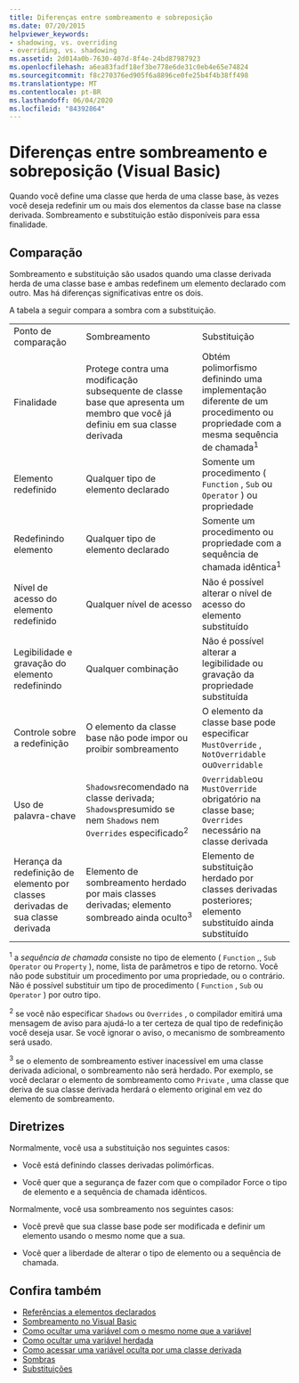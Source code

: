 ```yaml
---
title: Diferenças entre sombreamento e sobreposição
ms.date: 07/20/2015
helpviewer_keywords:
- shadowing, vs. overriding
- overriding, vs. shadowing
ms.assetid: 2d014a0b-7630-407d-8f4e-24bd87987923
ms.openlocfilehash: a6ea83fadf18ef3be778e6de31c0eb4e65e74824
ms.sourcegitcommit: f8c270376ed905f6a8896ce0fe25b4f4b38ff498
ms.translationtype: MT
ms.contentlocale: pt-BR
ms.lasthandoff: 06/04/2020
ms.locfileid: "84392864"
---
```

# <a name="differences-between-shadowing-and-overriding-visual-basic"></a>Diferenças entre sombreamento e sobreposição (Visual Basic)
Quando você define uma classe que herda de uma classe base, às vezes você deseja redefinir um ou mais dos elementos da classe base na classe derivada. Sombreamento e substituição estão disponíveis para essa finalidade.  
  
## <a name="comparison"></a>Comparação  
 Sombreamento e substituição são usados quando uma classe derivada herda de uma classe base e ambas redefinem um elemento declarado com outro. Mas há diferenças significativas entre os dois.  
  
 A tabela a seguir compara a sombra com a substituição.  
  
||||  
|---|---|---|  
|Ponto de comparação|Sombreamento|Substituição|  
|Finalidade|Protege contra uma modificação subsequente de classe base que apresenta um membro que você já definiu em sua classe derivada|Obtém polimorfismo definindo uma implementação diferente de um procedimento ou propriedade com a mesma sequência de chamada<sup>1</sup>|  
|Elemento redefinido|Qualquer tipo de elemento declarado|Somente um procedimento ( `Function` , `Sub` ou `Operator` ) ou propriedade|  
|Redefinindo elemento|Qualquer tipo de elemento declarado|Somente um procedimento ou propriedade com a sequência de chamada idêntica<sup>1</sup>|  
|Nível de acesso do elemento redefinido|Qualquer nível de acesso|Não é possível alterar o nível de acesso do elemento substituído|  
|Legibilidade e gravação do elemento redefinindo|Qualquer combinação|Não é possível alterar a legibilidade ou gravação da propriedade substituída|  
|Controle sobre a redefinição|O elemento da classe base não pode impor ou proibir sombreamento|O elemento da classe base pode especificar `MustOverride` , `NotOverridable` ou`Overridable`|  
|Uso de palavra-chave|`Shadows`recomendado na classe derivada; `Shadows`presumido se nem `Shadows` nem `Overrides` especificado<sup>2</sup>|`Overridable`ou `MustOverride` obrigatório na classe base; `Overrides` necessário na classe derivada|  
|Herança da redefinição de elemento por classes derivadas de sua classe derivada|Elemento de sombreamento herdado por mais classes derivadas; elemento sombreado ainda oculto<sup>3</sup>|Elemento de substituição herdado por classes derivadas posteriores; elemento substituído ainda substituído|  
  
 <sup>1</sup> a *sequência de chamada* consiste no tipo de elemento ( `Function` ,, `Sub` `Operator` ou `Property` ), nome, lista de parâmetros e tipo de retorno. Você não pode substituir um procedimento por uma propriedade, ou o contrário. Não é possível substituir um tipo de procedimento ( `Function` , `Sub` ou `Operator` ) por outro tipo.  
  
 <sup>2</sup> se você não especificar `Shadows` ou `Overrides` , o compilador emitirá uma mensagem de aviso para ajudá-lo a ter certeza de qual tipo de redefinição você deseja usar. Se você ignorar o aviso, o mecanismo de sombreamento será usado.  
  
 <sup>3</sup> se o elemento de sombreamento estiver inacessível em uma classe derivada adicional, o sombreamento não será herdado. Por exemplo, se você declarar o elemento de sombreamento como `Private` , uma classe que deriva de sua classe derivada herdará o elemento original em vez do elemento de sombreamento.  
  
## <a name="guidelines"></a>Diretrizes  
 Normalmente, você usa a substituição nos seguintes casos:  
  
- Você está definindo classes derivadas polimórficas.  
  
- Você quer que a segurança de fazer com que o compilador Force o tipo de elemento e a sequência de chamada idênticos.  
  
 Normalmente, você usa sombreamento nos seguintes casos:  
  
- Você prevê que sua classe base pode ser modificada e definir um elemento usando o mesmo nome que a sua.  
  
- Você quer a liberdade de alterar o tipo de elemento ou a sequência de chamada.  
  
## <a name="see-also"></a>Confira também

- [Referências a elementos declarados](references-to-declared-elements.md)
- [Sombreamento no Visual Basic](shadowing.md)
- [Como ocultar uma variável com o mesmo nome que a variável](how-to-hide-a-variable-with-the-same-name-as-your-variable.md)
- [Como ocultar uma variável herdada](how-to-hide-an-inherited-variable.md)
- [Como acessar uma variável oculta por uma classe derivada](how-to-access-a-variable-hidden-by-a-derived-class.md)
- [Sombras](../../../language-reference/modifiers/shadows.md)
- [Substituições](../../../language-reference/modifiers/overrides.md)
